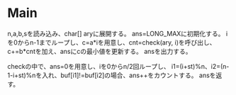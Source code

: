 # Main
n,a,b,sを読み込み、char[] aryに展開する。
ans=LONG\_MAXに初期化する。
iを0からn-1までループし、c=a\*iを用意し、cnt=check(ary, i)を呼び出し、c+=b\*cntを加え、ansにcの最小値を更新する。
ansを出力する。

checkの中で、ans=0を用意し、iを0からn/2回ループし、
i1=(i+st)%n、i2=(n-1-i+st)%nを入れ、buf[i1]!=buf[i2]の場合、ans++をカウントする。
ansを返す。
